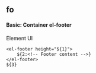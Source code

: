 ## fo
#### Basic: Container el-footer
Element UI <el-footer>
```
<el-footer height="${1}">
	${2:<!-- Footer content -->}
</el-footer>
${3}
```